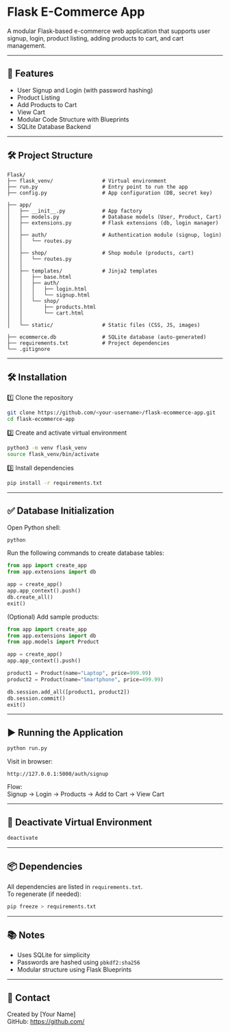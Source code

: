 # Flask E-Commerce App

A modular Flask-based e-commerce web application that supports user signup, login, product listing, adding products to cart, and cart management.

---

## 🚀 Features

- User Signup and Login (with password hashing)
- Product Listing
- Add Products to Cart
- View Cart
- Modular Code Structure with Blueprints
- SQLite Database Backend

---

## 🛠️ Project Structure

```
Flask/
├── flask_venv/                # Virtual environment
├── run.py                     # Entry point to run the app
├── config.py                  # App configuration (DB, secret key)

├── app/
│   ├── __init__.py            # App factory
│   ├── models.py              # Database models (User, Product, Cart)
│   ├── extensions.py          # Flask extensions (db, login manager)
│   │
│   ├── auth/                  # Authentication module (signup, login)
│   │   └── routes.py
│   │
│   ├── shop/                  # Shop module (products, cart)
│   │   └── routes.py
│   │
│   ├── templates/             # Jinja2 templates
│   │   ├── base.html
│   │   ├── auth/
│   │   │   ├── login.html
│   │   │   └── signup.html
│   │   └── shop/
│   │       ├── products.html
│   │       └── cart.html
│   │
│   └── static/                # Static files (CSS, JS, images)

├── ecommerce.db               # SQLite database (auto-generated)
├── requirements.txt           # Project dependencies
└── .gitignore
```

---

## 🛠️ Installation

1️⃣ Clone the repository

```bash
git clone https://github.com/<your-username>/flask-ecommerce-app.git
cd flask-ecommerce-app
```

2️⃣ Create and activate virtual environment

```bash
python3 -m venv flask_venv
source flask_venv/bin/activate
```

3️⃣ Install dependencies

```bash
pip install -r requirements.txt
```

---

## ✅ Database Initialization

Open Python shell:

```bash
python
```

Run the following commands to create database tables:

```python
from app import create_app
from app.extensions import db

app = create_app()
app.app_context().push()
db.create_all()
exit()
```

(Optional) Add sample products:

```python
from app import create_app
from app.extensions import db
from app.models import Product

app = create_app()
app.app_context().push()

product1 = Product(name="Laptop", price=999.99)
product2 = Product(name="Smartphone", price=499.99)

db.session.add_all([product1, product2])
db.session.commit()
exit()
```

---

## ▶️ Running the Application

```bash
python run.py
```

Visit in browser:

```
http://127.0.0.1:5000/auth/signup
```

Flow:  
Signup → Login → Products → Add to Cart → View Cart

---

## 🔧 Deactivate Virtual Environment

```bash
deactivate
```

---

## 📦 Dependencies

All dependencies are listed in `requirements.txt`.  
To regenerate (if needed):

```bash
pip freeze > requirements.txt
```

---

## 📚 Notes

- Uses SQLite for simplicity  
- Passwords are hashed using `pbkdf2:sha256`  
- Modular structure using Flask Blueprints

---

## 📧 Contact

Created by [Your Name]  
GitHub: [https://github.com/<your-username>](https://github.com/<your-username>)
